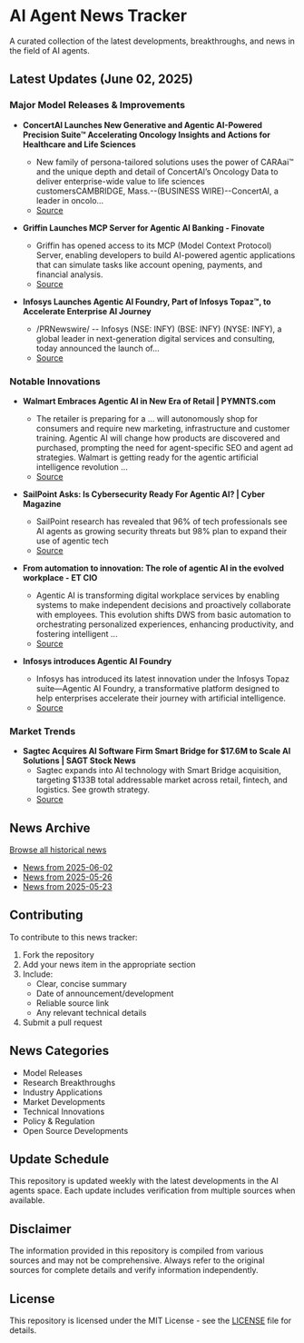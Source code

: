 # AI Agent News Tracker

A curated collection of the latest developments, breakthroughs, and news in the field of AI agents.

## Latest Updates (June 02, 2025)


### Major Model Releases & Improvements

- **ConcertAI Launches New Generative and Agentic AI-Powered Precision Suite™ Accelerating Oncology Insights and Actions for Healthcare and Life Sciences**
  - New family of persona-tailored solutions uses the power of CARAai™ and the unique depth and detail of ConcertAI’s Oncology Data to deliver enterprise-wide value to life sciences customersCAMBRIDGE, Mass.--(BUSINESS WIRE)--ConcertAI, a leader in oncolo...
  - [Source](https://www.01net.it/concertai-launches-new-generative-and-agentic-ai-powered-precision-suite-accelerating-oncology-insights-and-actions-for-healthcare-and-life-sciences/)

- **Griffin Launches MCP Server for Agentic AI Banking - Finovate**
  - Griffin has opened access to its MCP (Model Context Protocol) Server, enabling developers to build AI-powered agentic applications that can simulate tasks like account opening, payments, and financial analysis.
  - [Source](https://finovate.com/griffin-launches-mcp-server-for-agentic-ai-banking/)

- **Infosys Launches Agentic AI Foundry, Part of Infosys Topaz™, to Accelerate Enterprise AI Journey**
  - /PRNewswire/ -- Infosys (NSE: INFY) (BSE: INFY) (NYSE: INFY), a global leader in next-generation digital services and consulting, today announced the launch of...
  - [Source](https://www.prnewswire.com/news-releases/infosys-launches-agentic-ai-foundry-part-of-infosys-topaz-to-accelerate-enterprise-ai-journey-302467020.html)

### Notable Innovations

- **Walmart Embraces Agentic AI in New Era of Retail | PYMNTS.com**
  - The retailer is preparing for a ... will autonomously shop for consumers and require new marketing, infrastructure and customer training. Agentic AI will change how products are discovered and purchased, prompting the need for agent-specific SEO and agent ad strategies. Walmart is getting ready for the agentic artificial intelligence revolution ...
  - [Source](https://www.pymnts.com/news/artificial-intelligence/2025/walmart-embraces-agentic-ai-new-retail-era/)

- **SailPoint Asks: Is Cybersecurity Ready For Agentic AI? | Cyber Magazine**
  - SailPoint research has revealed that 96% of tech professionals see AI agents as growing security threats but 98% plan to expand their use of agentic tech
  - [Source](https://cybermagazine.com/articles/sailpoint-is-cybersecurity-prepared-for-agentic-ais-rise)

- **From automation to innovation: The role of agentic AI in the evolved workplace - ET CIO**
  - Agentic AI is transforming digital workplace services by enabling systems to make independent decisions and proactively collaborate with employees. This evolution shifts DWS from basic automation to orchestrating personalized experiences, enhancing productivity, and fostering intelligent ...
  - [Source](https://cio.economictimes.indiatimes.com/news/artificial-intelligence/from-automation-to-innovation-the-role-of-agentic-ai-in-the-evolved-workplace/121498616)

- **Infosys introduces Agentic AI Foundry**
  - Infosys has introduced its latest innovation under the Infosys Topaz suite—Agentic AI Foundry, a transformative platform designed to help enterprises accelerate their journey with artificial intelligence.
  - [Source](https://cio.eletsonline.com/news/infosys-introduces-agentic-ai-foundry/74681/)

### Market Trends

- **Sagtec Acquires AI Software Firm Smart Bridge for $17.6M to Scale AI Solutions | SAGT Stock News**
  - Sagtec expands into AI technology with Smart Bridge acquisition, targeting $133B total addressable market across retail, fintech, and logistics. See growth strategy.
  - [Source](https://www.stocktitan.net/news/SAGT/sagtec-accelerates-ai-expansion-with-proposed-acquisition-of-agentic-lnm05kr2o4s9.html)

## News Archive

[Browse all historical news](./history/)

- [News from 2025-06-02](./history/2025-06-02_news.md)
- [News from 2025-05-26](./history/2025-05-26_news.md)
- [News from 2025-05-23](./history/2025-05-23_news.md)


## Contributing

To contribute to this news tracker:

1. Fork the repository
2. Add your news item in the appropriate section
3. Include:
   - Clear, concise summary
   - Date of announcement/development
   - Reliable source link
   - Any relevant technical details
4. Submit a pull request

## News Categories

- Model Releases
- Research Breakthroughs
- Industry Applications
- Market Developments
- Technical Innovations
- Policy & Regulation
- Open Source Developments

## Update Schedule

This repository is updated weekly with the latest developments in the AI agents space. Each update includes verification from multiple sources when available.

## Disclaimer

The information provided in this repository is compiled from various sources and may not be comprehensive. Always refer to the original sources for complete details and verify information independently.

## License

This repository is licensed under the MIT License - see the [LICENSE](LICENSE) file for details.
